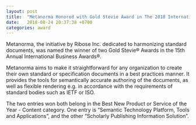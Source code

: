 ```yaml
---
layout: post
title:  "Metanorma Honored with Gold Stevie Award in The 2018 International Business Awards"
date:   2018-08-24 20:37:38 +0700
categories: award
---
```

Metanorma, the initiative by Ribose Inc. dedicated to harmonizing standard documents,
was named the winner of two Gold Stevie® Awards
in the 15th Annual International Business Awards®. 

Metanorma aims to make it straightforward for any organization
to create their own standard or specification documents
in a best practices manner. It provides the tools for semantically accurate authoring
of the documents, as well as flexible rendering e.g. in accordance
with the requirements of standard bodies such as IETF or ISO.

The two entries won both belong in the Best New Product or Service of the Year - Content category.
One entry is “Semantic Technology Platform, Tools and Applications”,
and the other “Scholarly Publishing Information Solution”.
